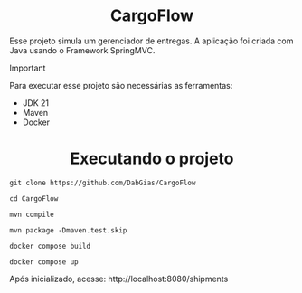 <h1 align="center">CargoFlow</h1>

Esse projeto simula um gerenciador de entregas. A aplicação foi criada com Java usando o Framework SpringMVC.

> [!IMPORTANT]
> Para executar esse projeto são necessárias as ferramentas:
> - JDK 21
> - Maven
> - Docker

<h1 align="center">Executando o projeto</h1>

```
git clone https://github.com/DabGias/CargoFlow

cd CargoFlow

mvn compile

mvn package -Dmaven.test.skip

docker compose build

docker compose up
```

Após inicializado, acesse: http://localhost:8080/shipments
